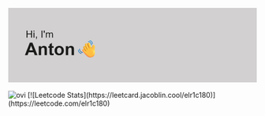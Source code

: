 <p align="center">
  <img src="https://github.com/elr1c180/elr1c180/blob/main/header.png?raw=true" alt="Баннер" />
</p>
<img src="https://github-readme-stats.vercel.app/api/top-langs?username=elr1c180&show_icons=true&locale=en&layout=compact&theme=chartreuse-white" alt="ovi" />
[![Leetcode Stats](https://leetcard.jacoblin.cool/elr1c180)](https://leetcode.com/elr1c180)
